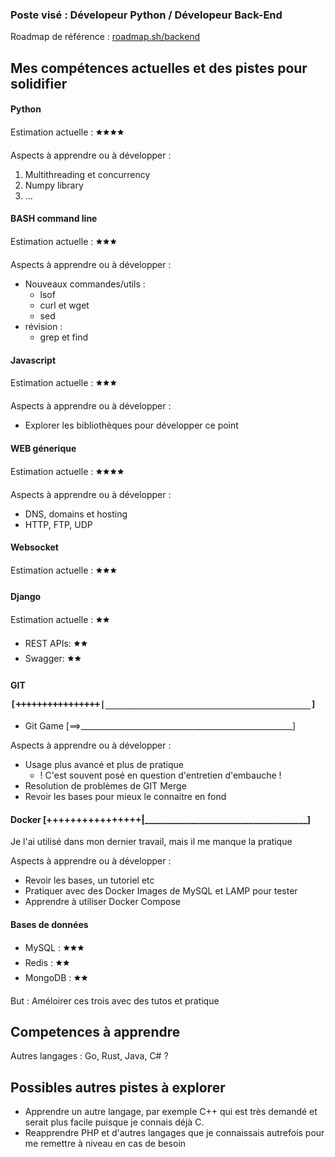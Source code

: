 ### Poste visé : Dévelopeur Python / Dévelopeur Back-End
Roadmap de référence : [roadmap.sh/backend](http://www.roadmap.sh/backend)

## Mes compétences actuelles et des pistes pour solidifier

#### Python
Estimation actuelle : 🟊🟊🟊🟊

Aspects à apprendre ou à développer :

1. Multithreading et concurrency
1. Numpy library
1. ...


#### BASH command line
Estimation actuelle : 🟊🟊🟊

Aspects à apprendre ou à développer :
* Nouveaux commandes/utils :
  * lsof
  * curl et wget
  * sed
* révision :
  * grep et find


#### Javascript
Estimation actuelle : 🟊🟊🟊

Aspects à apprendre ou à développer :
* Explorer les bibliothèques pour développer ce point


#### WEB génerique
Estimation actuelle : 🟊🟊🟊🟊

Aspects à apprendre ou à développer :
* DNS, domains et hosting
* HTTP, FTP, UDP


#### Websocket
Estimation actuelle : 🟊🟊🟊


#### Django
Estimation actuelle : 🟊🟊
* REST APIs: 🟊🟊
* Swagger: 🟊🟊


#### GIT<pre>                 [++++++++++++++++|_______________________________________]</pre>
* Git Game               [==>_____________________________________________________]

Aspects à apprendre ou à développer :
* Usage plus avancé et plus de pratique
  * ! C'est souvent posé en question d'entretien d'embauche !
* Resolution de problèmes de GIT Merge
* Revoir les bases pour mieux le connaitre en fond


#### Docker                 [++++++++++++++++|_______________________________________]


Je l'ai utilisé dans mon dernier travail, mais il me manque la pratique

Aspects à apprendre ou à développer :
* Revoir les bases, un tutoriel etc
* Pratiquer avec des Docker Images de MySQL et LAMP pour tester
* Apprendre à utiliser Docker Compose


#### Bases de données
* MySQL : 🟊🟊🟊
* Redis : 🟊🟊
* MongoDB : 🟊🟊

But : Améloirer ces trois avec des tutos et pratique




## Competences à apprendre

Autres langages : Go, Rust, Java, C# ?




## Possibles autres pistes à explorer

* Apprendre un autre langage, par exemple C++ qui est très demandé et serait plus facile puisque je connais déjà C.
* Reapprendre PHP et d'autres langages que je connaissais autrefois pour me remettre à niveau en cas de besoin
